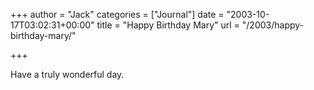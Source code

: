 +++
author = "Jack"
categories = ["Journal"]
date = "2003-10-17T03:02:31+00:00"
title = "Happy Birthday Mary"
url = "/2003/happy-birthday-mary/"

+++

Have a truly wonderful day.